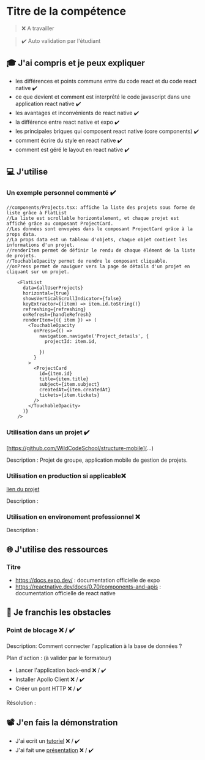 # Titre de la compétence

> ❌ A travailler

> ✔️ Auto validation par l'étudiant

## 🎓 J'ai compris et je peux expliquer

- les différences et points communs entre du code react et du code react native ✔️
- ce que devient et comment est interprêté le code javascript dans une application react native ✔️
- les avantages et inconvénients de react native  ✔️
- la différence entre react native et expo  ✔️
- les principales briques qui composent react native (core components)  ✔️
- comment écrire du style en react native  ✔️
- comment est géré le layout en react native ✔️

## 💻 J'utilise

### Un exemple personnel commenté  ✔️

```
//components/Projects.tsx: affiche la liste des projets sous forme de liste grâce à FlatList
//La liste est scrollable horizontalement, et chaque projet est affiché grâce au composant ProjectCard.
//Les données sont envoyées dans le composant ProjectCard grâce à la props data.
//La props data est un tableau d'objets, chaque objet contient les informations d'un projet.
//renderItem permet de définir le rendu de chaque élément de la liste de projets.
//TouchableOpacity permet de rendre le composant cliquable.
//onPress permet de naviguer vers la page de détails d'un projet en cliquant sur un projet.

    <FlatList
      data={allUserProjects}
      horizontal={true}
      showsVerticalScrollIndicator={false}
      keyExtractor={(item) => item.id.toString()}
      refreshing={refreshing}
      onRefresh={handleRefresh}
      renderItem={({ item }) => (
        <TouchableOpacity
          onPress={() =>
            navigation.navigate('Project_details', {
              projectId: item.id,
              
            })
          }
        >
          <ProjectCard
            id={item.id}
            title={item.title}
            subject={item.subject}
            createdAt={item.createdAt}
            tickets={item.tickets}
          />
        </TouchableOpacity>
      )}
    />
```

### Utilisation dans un projet  ✔️

[https://github.com/WildCodeSchool/structure-mobile](...)

Description : Projet de groupe, application mobile de gestion de projets.

### Utilisation en production si applicable❌ 

[lien du projet](...)

Description :

### Utilisation en environement professionnel ❌ 

Description :

## 🌐 J'utilise des ressources

### Titre

- https://docs.expo.dev/ : documentation officielle de expo
- https://reactnative.dev/docs/0.70/components-and-apis : documentation officielle de react native

## 🚧 Je franchis les obstacles

### Point de blocage ❌ / ✔️

Description: Comment connecter l'application à la base de données ?

Plan d'action : (à valider par le formateur)

- Lancer l'application back-end ❌ / ✔️
- Installer Apollo Client ❌ / ✔️
- Créer un pont HTTP ❌ / ✔️

Résolution :

## 📽️ J'en fais la démonstration

- J'ai ecrit un [tutoriel](...) ❌ / ✔️
- J'ai fait une [présentation](...) ❌ / ✔️
